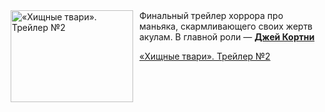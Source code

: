 <!--2025-07-03 23:25:00-->
<div class="yb">
  <div class="rss kino_kino"><a href="https://www.kino-teatr.ru/video/51034/" title="«Хищные твари». Трейлер №2"><img src="https://www.kino-teatr.ru/video/4/3/51034/poster.jpg" width="196" height="147" align="left" hspace="5" style="margin: 0px 10px 0px 5px" alt="«Хищные твари». Трейлер №2"/></a>Финальный трейлер хоррора про маньяка, скармливающего своих жертв акулам. В главной роли — <a href=https://www.kino-teatr.ru/kino/acter/m/hollywood/354231/bio/ target=_blank><strong>Джей Кортни</strong></a> <p class="titl"><a href="https://www.kino-teatr.ru/video/51034/">«Хищные твари». Трейлер №2</a></p></div>
</div>
